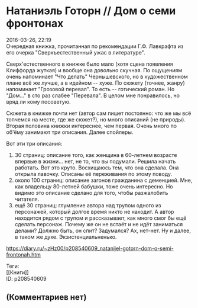 Натаниэль Готорн // Дом о семи фронтонах
========================================

  
2016-03-26, 22:19  
 Очередная книжка, прочитанная по рекомендации Г.Ф. Лавкрафта из его очерка "Сверхъестественный ужас в литературе".   
   
 Сверх'естественного в книжке было мало (хотя сцена появления Клиффорда жуткая) и вообще она довольно скучная. По ощущениям очень напоминает "Что делать" Чернышевского, но в художественном плане всё же лучше, а в идейном -- хуже. По сюжету (точнее, жанру) напоминает "Грозовой перевал". То есть -- готический роман. Но "Дом..." в сто раз слабее "Перевала". В целом мне понравилось, но вряд ли кому посоветую.   
   
 Сюжета в книжке почти нет (автор сам пишет постоянно: что же мы всё топчемся на месте, где же сюжет?), но много описаний (не природы). Вторая половина книжки интереснее, чем первая. Очень много по об'ёму занимают три описания. Далее спойлеры.   
   
 Вот эти три описания:   
 1) 30 страниц: описание того, как женщина в 60-летнем возрасте впервые в жизни... нет, не то, что вы подумали. Решила начать работать. Вот это круто. Восхищаюсь тем, что она сделала. Она открыла лавочку. Описаны её переживания по этому поводу.   
 2) около 100 страниц: описание загонов гражданина с деменцией. Мне, как владельцу 80-летней бабушки, тоже очень интересно. Но видимо это описание сделано для того, чтобы разжалобить читателя.   
 3) ещё 30 страниц: глумление автора над трупом одного из персонажей, который долгое время никто не находит. А автор находится рядом с трупом и рассказывает, как много смог бы ещё сделать персонаж. Почему же он не встаёт и не идёт заниматься делами? Должно быть, он спит? Задумался? Ах, нет-нет. Ну и далее, в таком же духе. Экзистенциальненько.   
  
<https://diary.ru/~zHz00/p208540609_natanijel-gotorn-dom-o-semi-frontonah.htm>  
  
Теги:  
[[Книги]]  
ID: p208540609  


(Комментариев нет)
------------------